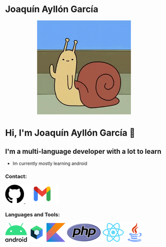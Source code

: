 # Joaquín Ayllón García
<p align="center">
<img loading="lazy" src="img/hi-hello.gif" height="300">
</p>

# Hi, I'm Joaquín Ayllón García 👋

## I'm a multi-language developer with a lot to learn

- Im currently mostly learning android

### Contact:

<a href="https://github.com/JoaquinAyG" target="_blank">
<img loading="lazy" src="img/GitHub.png" height="60">
</a>
<a href="mailto:joaquin.ayllongar@gmail.com" target="_blank">
<img loading="lazy" src="img/logo-Gmail.png" height= "60">
</a>

### Languages and Tools:
<a>
<img loading="lazy" src="img/Android_logo_2019_(stacked).svg.png" height= "60">
</a>
<a>
<img loading="lazy" src="img/Jetpack_logo.png" height= "60">
</a>
<a>
<img loading="lazy" src="img/kotlin_logo.png" height= "60">
</a>
<a>
<img loading="lazy" src="img/PHP-logo.svg.png" height= "60">
</a>
<a>
<img loading="lazy" src="img/React_(web_framework)-Logo.wine.png" height= "60">
</a>
<a>
<img loading="lazy" src="img/Java_(programming_language)-Logo.wine.png" height= "60">
</a>

